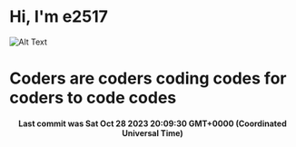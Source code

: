 # Hi, I'm e2517

![Alt Text](https://github.com/E2517/e2517/blob/master/images/background.gif)

# Coders are coders coding codes for coders to code codes

<h4 align="center">Last commit was Sat Oct 28 2023 20:09:30 GMT+0000 (Coordinated Universal Time)</h4>
